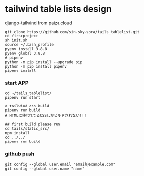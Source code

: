 # tailwind table lists design
django-tailwind from paiza.cloud

```
git clone https://github.com/sin-sky-sora/tails_tablelist.git
cd firstproject
sh init.sh
source ~/.bash_profile
pyenv install 3.8.8
pyenv global 3.8.8
# pipenv
python -m pip install --upgrade pip
python -m pip install pipenv
pipenv install
```

### start APP 
```
cd ~/tails_tablelist/
pipenv run start

# tailwind css build
pipenv run build
# HTMLに使われてるCSSしかビルドされない!!!

## first build please run
cd tails/static_src/
npm install
cd ../../
pipenv run build
```

### github push
```
git config --global user.email "email@example.com"
git config --global user.name "name"
```
